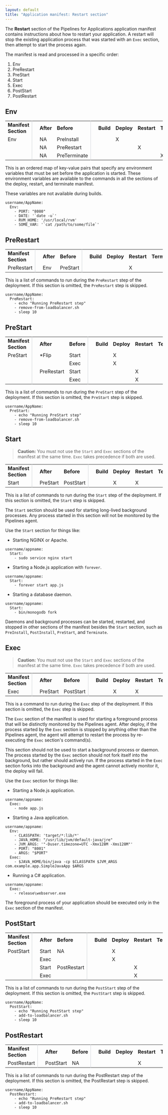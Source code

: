 ```yaml
---
layout: default
title: "Application manifest: Restart section"
--- 
```


The **Restart** section of the Pipelines for Applications application manifest contains instructions about how to restart your application. A restart will stop the existing application process that was started with an `Exec` section, then attempt to start the process again.

The manifest is read and processed in a specific order: 

1. Env
1. PreRestart
1. PreStart 
1. Start
1. Exec
1. PostStart 
1. PostRestart 

## Env 

<table>
<tr>
<td><b>Manifest Section</b></td>
<td style="border-left: 1px solid #cdd0d4;"></td>
<td><b>After</b></td>
<td><b>Before</b></td>
<td style="border-left: 1px solid #cdd0d4;"></td>
<td><b>Build</b></td>
<td><b>Deploy</b></td>
<td><b>Restart</b></td>
<td><b>Terminate</b></td>
</tr>
<tr>
<td>Env</td>
<td style="border-left: 1px solid #cdd0d4;"></td>
<td>NA</td>
<td>PreInstall</td>
<td style="border-left: 1px solid #cdd0d4;"></td>
<td> </td>
<td>X</td>
<td> </td>
<td> </td>
</tr>
<tr>
<td></td>
<td style="border-left: 1px solid #cdd0d4;"></td>
<td>NA</td>
<td>PreRestart</td>
<td style="border-left: 1px solid #cdd0d4;"></td>
<td> </td>
<td> </td>
<td>X</td>
<td> </td>
</tr>
<tr>
<td></td>
<td style="border-left: 1px solid #cdd0d4;"></td>
<td>NA</td>
<td>PreTerminate</td>
<td style="border-left: 1px solid #cdd0d4;"></td>
<td> </td>
<td> </td>
<td> </td>
<td>X</td>
</tr>
</table>

This is an ordered map of key-value pairs that specify any environment variables that must be set before the application is started. These environment variables are available to the commands in all the sections of the deploy, restart, and terminate manifest.

These variables are not available during builds.

~~~
username/AppName:
  Env:
    - PORT: "8080"
    - DATE: '`date -u`'
    - RVM_HOME: '/usr/local/rvm'
    - SOME_VAR: '`cat /path/to/some/file`'
~~~

## PreRestart

<table>
<tr>
<td><b>Manifest Section</b></td>
<td style="border-left: 1px solid #cdd0d4;"></td>
<td><b>After</b></td>
<td><b>Before</b></td>
<td style="border-left: 1px solid #cdd0d4;"></td>
<td><b>Build</b></td>
<td><b>Deploy</b></td>
<td><b>Restart</b></td>
<td><b>Terminate</b></td>
</tr>
<tr>
<td>PreRestart</td>
<td style="border-left: 1px solid #cdd0d4;"></td>
<td>Env</td>
<td>PreStart</td>
<td style="border-left: 1px solid #cdd0d4;"></td>
<td> </td>
<td> </td>
<td>X</td>
<td> </td>
</tr>
</table>

This is a list of commands to run during the `PreRestart` step of the deployment. If this section is omitted, the `PreRestart` step is skipped.

~~~
username/AppName:
  PreRestart:
    - echo "Running PreRestart step"
    - remove-from-loadbalancer.sh
    - sleep 10
~~~

## PreStart 

<table>
<tr>
<td><b>Manifest Section</b></td>
<td style="border-left: 1px solid #cdd0d4;"></td>
<td><b>After</b></td>
<td><b>Before</b></td>
<td style="border-left: 1px solid #cdd0d4;"></td>
<td><b>Build</b></td>
<td><b>Deploy</b></td>
<td><b>Restart</b></td>
<td><b>Terminate</b></td>
</tr>
<tr>
<td>PreStart</td>
<td style="border-left: 1px solid #cdd0d4;"></td>
<td>*Flip</td>
<td>Start</td>
<td style="border-left: 1px solid #cdd0d4;"></td>
<td> </td>
<td>X</td>
<td> </td>
<td> </td>
</tr>
<tr>
<td></td>
<td style="border-left: 1px solid #cdd0d4;"></td>
<td> </td>
<td>Exec</td>
<td style="border-left: 1px solid #cdd0d4;"></td>
<td> </td>
<td>X</td>
<td> </td>
<td> </td>
</tr>
<tr>
<td></td>
<td style="border-left: 1px solid #cdd0d4;"></td>
<td>PreRestart</td>
<td>Start</td>
<td style="border-left: 1px solid #cdd0d4;"></td>
<td> </td>
<td> </td>
<td>X</td>
<td> </td>
</tr>
<tr>
<td></td>
<td style="border-left: 1px solid #cdd0d4;"></td>
<td> </td>
<td>Exec</td>
<td style="border-left: 1px solid #cdd0d4;"></td>
<td> </td>
<td> </td>
<td>X</td>
<td> </td>
</tr>
</table>

This is a list of commands to run during the `PreStart` step of the deployment. If this section is omitted, the `PreStart` step is skipped.

~~~
username/AppName:
  PreStart:
    - echo "Running PreStart step"
    - remove-from-loadbalancer.sh
    - sleep 10
~~~

## Start 

> **Caution:** You must not use the `Start` and `Exec` sections of the manifest at the same time. `Exec` takes precedence if both are used.

<table>
<tr>
<td><b>Manifest Section</b></td>
<td style="border-left: 1px solid #cdd0d4;"></td>
<td><b>After</b></td>
<td><b>Before</b></td>
<td style="border-left: 1px solid #cdd0d4;"></td>
<td><b>Build</b></td>
<td><b>Deploy</b></td>
<td><b>Restart</b></td>
<td><b>Terminate</b></td>
</tr>
<tr>
<td>Start</td>
<td style="border-left: 1px solid #cdd0d4;"></td>
<td>PreStart</td>
<td>PostStart</td>
<td style="border-left: 1px solid #cdd0d4;"></td>
<td> </td>
<td>X</td>
<td>X</td>
<td> </td>
</tr>
</table>

This is a list of commands to run during the `Start` step of the deployment. If this section is omitted, the `Start` step is skipped.

The `Start` section should be used for starting long-lived background processes. Any process started in this section will not be monitored by the Pipelines agent.

Use the `Start` section for things like:

* Starting NGINX or Apache.

~~~
username/appname:
  Start:
    - sudo service nginx start
~~~

* Starting a Node.js application with `forever`.

~~~
username/appname:
  Start:
    - forever start app.js
~~~

* Starting a database daemon.

~~~
username/appname:
  Start:
    - bin/monogodb fork
~~~

Daemons and background processes can be started, restarted, and stopped in other sections of the manifest besides the `Start` section, such as `PreInstall`, `PostInstall`, `PreStart`, and `Terminate`.

## Exec 

> **Caution:** You must not use the `Start` and `Exec` sections of the manifest at the same time. `Exec` takes precedence if both are used.

<table>
<tr>
<td><b>Manifest Section</b></td>
<td style="border-left: 1px solid #cdd0d4;"></td>
<td><b>After</b></td>
<td><b>Before</b></td>
<td style="border-left: 1px solid #cdd0d4;"></td>
<td><b>Build</b></td>
<td><b>Deploy</b></td>
<td><b>Restart</b></td>
<td><b>Terminate</b></td>
</tr>
<tr>
<td>Exec</td>
<td style="border-left: 1px solid #cdd0d4;"></td>
<td>PreStart</td>
<td>PostStart</td>
<td style="border-left: 1px solid #cdd0d4;"></td>
<td> </td>
<td>X</td>
<td>X</td>
<td> </td>
</tr>
</table>

This is a command to run during the `Exec` step of the deployment. If this section is omitted, the `Exec` step is skipped.

The `Exec` section of the manifest is used for starting a foreground process that will be distinctly monitored by the Pipelines agent. After deploy, if the process started by the `Exec` section is stopped by anything other than the Pipelines agent, the agent will attempt to restart the process by re-executing the `Exec` section's command(s).

This section should not be used to start a background process or daemon. The process started by the `Exec` section should not fork itself into the background, but rather should actively run. If the process started in the `Exec` section forks into the background and the agent cannot actively monitor it, the deploy will fail.

Use the `Exec` section for things like:

* Starting a Node.js application.

~~~
username/appname:
  Exec:
    - node app.js
~~~

* Starting a Java application.

~~~
username/appname:
  Env:
    - CLASSPATH: 'target/*:lib/*'
    - JAVA_HOME: "/usr/lib/jvm/default-java/jre"
    - JVM_ARGS: '"-Duser.timezone=UTC -Xmx128M -Xms128M"'
    - PORT: "8001"
    - ARGS: "$PORT"
  Exec:
    - $JAVA_HOME/bin/java -cp $CLASSPATH $JVM_ARGS com.example.app.SimpleJavaApp $ARGS
~~~

* Running a C# application.

~~~
username/appname:
  Exec:
    - release\webserver.exe
~~~

The foreground process of your application should be executed only in the `Exec` section of the manifest.

## PostStart 

<table>
<tr>
<td><b>Manifest Section</b></td>
<td style="border-left: 1px solid #cdd0d4;"></td>
<td><b>After</b></td>
<td><b>Before</b></td>
<td style="border-left: 1px solid #cdd0d4;"></td>
<td><b>Build</b></td>
<td><b>Deploy</b></td>
<td><b>Restart</b></td>
<td><b>Terminate</b></td>
</tr>
<tr>
<td>PostStart</td>
<td style="border-left: 1px solid #cdd0d4;"></td>
<td>Start</td>
<td>NA</td>
<td style="border-left: 1px solid #cdd0d4;"></td>
<td> </td>
<td>X</td>
<td> </td>
<td> </td>
</tr>
<tr>
<td></td>
<td style="border-left: 1px solid #cdd0d4;"></td>
<td>Exec</td>
<td> </td>
<td style="border-left: 1px solid #cdd0d4;"></td>
<td> </td>
<td>X</td>
<td> </td>
<td> </td>
</tr>
<tr>
<td> </td>
<td style="border-left: 1px solid #cdd0d4;"></td>
<td>Start</td>
<td>PostRestart</td>
<td style="border-left: 1px solid #cdd0d4;"></td>
<td> </td>
<td> </td>
<td>X</td>
<td> </td>
</tr>
<tr>
<td></td>
<td style="border-left: 1px solid #cdd0d4;"></td>
<td>Exec</td>
<td> </td>
<td style="border-left: 1px solid #cdd0d4;"></td>
<td> </td>
<td> </td>
<td>X</td>
<td> </td>
</tr></table>

This is a list of commands to run during the `PostStart` step of the deployment. If this section is omitted, the `PostStart` step is skipped.

~~~
username/AppName:
  PostStart:
    - echo "Running PostStart step"
    - add-to-loadbalancer.sh
    - sleep 10
~~~

## PostRestart

<table>
<tr>
<td><b>Manifest Section</b></td>
<td style="border-left: 1px solid #cdd0d4;"></td>
<td><b>After</b></td>
<td><b>Before</b></td>
<td style="border-left: 1px solid #cdd0d4;"></td>
<td><b>Build</b></td>
<td><b>Deploy</b></td>
<td><b>Restart</b></td>
<td><b>Terminate</b></td>
</tr>
<tr>
<td>PostRestart</td>
<td style="border-left: 1px solid #cdd0d4;"></td>
<td>PostStart</td>
<td>NA</td>
<td style="border-left: 1px solid #cdd0d4;"></td>
<td> </td>
<td> </td>
<td>X</td>
<td> </td>
</tr>
</table>

This is a list of commands to run during the PostRestart step of the deployment. If this section is omitted, the PostRestart step is skipped.

~~~
username/AppName:
  PostRestart:
    - echo "Running PreRestart step"
    - add-to-loadbalancer.sh
    - sleep 10
~~~
